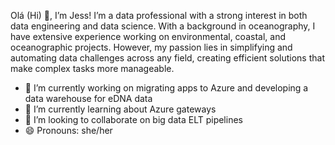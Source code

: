 Olá (Hi) 👋, I’m Jess!
I’m a data professional with a strong interest in both data engineering and data science. With a background in oceanography, 
I have extensive experience working on environmental, coastal, and oceanographic projects. However, my passion lies in simplifying 
and automating data challenges across any field, creating efficient solutions that make complex tasks more manageable.

- 🔭 I’m currently working on migrating apps to Azure and developing a data warehouse for eDNA data
- 🌱 I’m currently learning about Azure gateways 
- 👯 I’m looking to collaborate on big data ELT pipelines
- 😄 Pronouns: she/her
